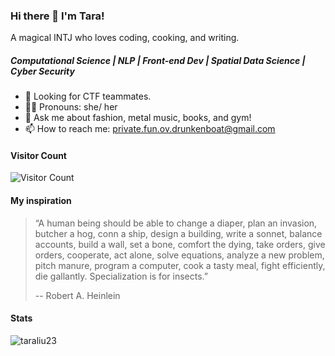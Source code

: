 ### Hi there 👋 I'm Tara!

A magical INTJ who loves coding, cooking, and writing.

##### Computational Science | NLP | Front-end Dev | Spatial Data Science | Cyber Security

- 🌱 Looking for CTF teammates.
- 👩‍💻 Pronouns: she/ her
- 💬 Ask me about fashion, metal music, books, and gym!
- 📫 How to reach me: private.fun.ov.drunkenboat@gmail.com


#### Visitor Count
![Visitor Count](https://profile-counter.glitch.me/drunken-boat/count.svg)

#### My inspiration
> “A human being should be able to change a diaper, plan an invasion, butcher a hog, conn a ship, design a building, write a sonnet, balance accounts, build a wall, set a bone, comfort the dying, take orders, give orders, cooperate, act alone, solve equations, analyze a new problem, pitch manure, program a computer, cook a tasty meal, fight efficiently, die gallantly. Specialization is for insects.”
> 
> -- Robert A. Heinlein

#### Stats
<p><img align="mid" src="https://github-readme-stats.vercel.app/api?username=taraliu23" alt="taraliu23" /></p>


